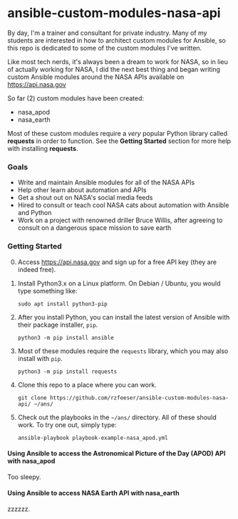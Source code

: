 # ansible-custom-modules-nasa-api
By day, I'm a trainer and consultant for private industry. Many of my students are interested in how to architect custom modules for Ansible, so this repo is dedicated to some of the custom modules I've written.

Like most tech nerds, it's always been a dream to work for NASA, so in lieu of actually working for NASA, I did the next best thing and began writing custom Ansible modules around the NASA APIs available on https://api.nasa.gov

So far (2) custom modules have been created:

  - nasa_apod
  - nasa_earth

Most of these custom modules require a *very* popular Python library called **requests** in order to function. See the **Getting Started** section for more help with installing **requests**.

### Goals

  - Write and maintain Ansible modules for all of the NASA APIs
  - Help other learn about automation and APIs
  - Get a shout out on NASA's social media feeds
  - Hired to consult or teach cool NASA cats about automation with Ansible and Python 
  - Work on a project with renowned driller Bruce Willis, after agreeing to consult on a dangerous space mission to save earth


### Getting Started

0. Access https://api.nasa.gov and sign up for a free API key (they are indeed free).

0. Install Python3.x on a Linux platform. On Debian / Ubuntu, you would type something like:

    `sudo apt install python3-pip`

0. After you install Python, you can install the latest version of Ansible with their package installer, `pip`.

    `python3 -m pip install ansible`

0. Most of these modules require the `requests` library, which you may also install with `pip`.

    `python3 -m pip install requests`

0. Clone this repo to a place where you can work.

    `git clone https://github.com/rzfeeser/ansible-custom-modules-nasa-api/ ~/ans/`

0. Check out the playbooks in the `~/ans/` directory. All of these should work. To try one out, simply type:

    `ansible-playbook playbook-example-nasa_apod.yml`

#### Using Ansible to access the Astronomical Picture of the Day (APOD) API with nasa_apod

Too sleepy.

#### Using Ansible to access NASA Earth API with nasa_earth

zzzzzz.
